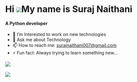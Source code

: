 Hi ![](https://user-images.githubusercontent.com/18350557/176309783-0785949b-9127-417c-8b55-ab5a4333674e.gif)My name is Suraj Naithani
======================================================================================================================================
<h4>A Python developer </h4>

- 🌱 I’m Interested to work on new technologies
- 💬 Ask me about Technology
- 📫 How to reach me: surajnaithani007@gmail.com
- ⚡ Fun fact: Always trying to learn something new...


 <a href="https://github.com/im-srj/github-readme-stats">

  <img align="center" src="https://github-readme-stats.vercel.app/api?username=im-srj&hide=prs&count_private=true&show_icons=true&theme=dark">

</a>
 
 <br>
 
 <br>

<a href="https://github.com/im-srj/github-readme-stats">

  <img align="center" src="https://github-readme-stats.vercel.app/api/top-langs/?username=im-srj&theme=dark">

</a>


